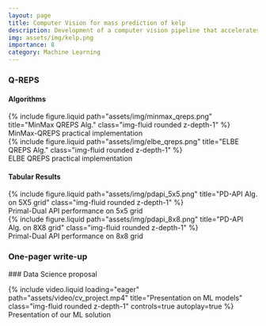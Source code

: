 ```yaml
---
layout: page
title: Computer Vision for mass prediction of kelp
description: Development of a computer vision pipeline that accelerates subsidy delivery by deriving total kelp mass from an image. 
img: assets/img/kelp.png
importance: 8
category: Machine Learning
---
```


### Q-REPS
#### Algorithms
<div class="row justify-content-sm-center">
    <div class="col-sm-6 mt-3 mt-md-0">
        {% include figure.liquid path="assets/img/minmax_qreps.png" title="MinMax QREPS Alg." class="img-fluid rounded z-depth-1" %}
        <div class="caption">
            MinMax-QREPS practical implementation
        </div>
    </div>
    <div class="col-sm-6 mt-3 mt-md-0">
        {% include figure.liquid path="assets/img/elbe_qreps.png" title="ELBE QREPS Alg." class="img-fluid rounded z-depth-1" %}
        <div class="caption">
            ELBE QREPS practical implementation
        </div>
    </div>
</div>

#### Tabular Results
<div class="row justify-content-sm-center">
    <div class="col-sm-8 mt-3 mt-md-0">
        {% include figure.liquid path="assets/img/pdapi_5x5.png" title="PD-API Alg. on 5X5 grid" class="img-fluid rounded z-depth-1" %}
    </div>
</div>

<div class="caption">
    Primal-Dual API performance on 5x5 grid
</div>

<div class="row justify-content-sm-center">
    <div class="col-sm-8 mt-3 mt-md-0">
        {% include figure.liquid path="assets/img/pdapi_8x8.png" title="PD-API Alg. on 8X8 grid" class="img-fluid rounded z-depth-1" %}
    </div>
</div>

<div class="caption">
    Primal-Dual API performance on 8x8 grid
</div>

### One-pager write-up
<object data="/assets/pdf/cv_project.pdf" width="600" height="800" type='application/pdf'></object>



### Data Science proposal
<div class="row">
    <div class="col-sm mt-3 mt-md-0">
        {% include video.liquid loading="eager" path="assets/video/cv_project.mp4" title="Presentation on ML models" class="img-fluid rounded z-depth-1" controls=true autoplay=true %}
    </div>
</div>
<div class="caption">
    Presentation of our ML solution
</div>



